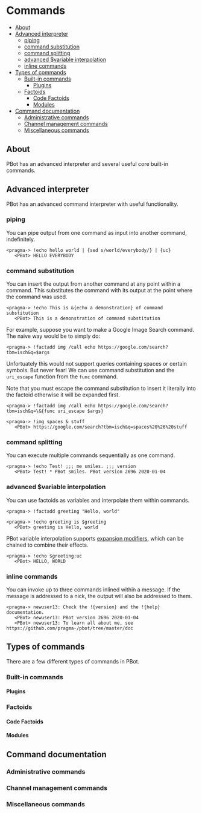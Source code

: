 
# Commands

<!-- md-toc-begin -->
  * [About](#about)
  * [Advanced interpreter](#advanced-interpreter)
    * [piping](#piping)
    * [command substitution](#command-substitution)
    * [command splitting](#command-splitting)
    * [advanced $variable interpolation](#advanced-variable-interpolation)
    * [inline commands](#inline-commands)
  * [Types of commands](#types-of-commands)
    * [Built-in commands](#built-in-commands)
      * [Plugins](#plugins)
    * [Factoids](#factoids)
      * [Code Factoids](#code-factoids)
      * [Modules](#modules)
  * [Command documentation](#command-documentation)
    * [Administrative commands](#administrative-commands)
    * [Channel management commands](#channel-management-commands)
    * [Miscellaneous commands](#miscellaneous-commands)
<!-- md-toc-end -->

## About

PBot has an advanced interpreter and several useful core built-in commands.

## Advanced interpreter

PBot has an advanced command interpreter with useful functionality.

### piping

You can pipe output from one command as input into another command, indefinitely.

    <pragma-> !echo hello world | {sed s/world/everybody/} | {uc}
       <PBot> HELLO EVERYBODY

### command substitution

You can insert the output from another command at any point within a command. This
substitutes the command with its output at the point where the command was used.

    <pragma-> !echo This is &{echo a demonstration} of command substitution
       <PBot> This is a demonstration of command substitution

For example, suppose you want to make a Google Image Search command. The naive
way would be to simply do:

    <pragma-> !factadd img /call echo https://google.com/search?tbm=isch&q=$args

Unfortuately this would not support queries containing spaces or certain symbols. But
never fear! We can use command substitution and the `uri_escape` function from the
`func` command.

Note that you must escape the command substitution to insert it literally into the
factoid otherwise it will be expanded first.

    <pragma-> !factadd img /call echo https://google.com/search?tbm=isch&q=\&{func uri_escape $args}

    <pragma-> !img spaces & stuff
       <PBot> https://google.com/search?tbm=isch&q=spaces%20%26%20stuff

### command splitting

You can execute multiple commands sequentially as one command.

    <pragma-> !echo Test! ;;; me smiles. ;;; version
       <PBot> Test! * PBot smiles. PBot version 2696 2020-01-04

### advanced $variable interpolation

You can use factoids as variables and interpolate them within commands.

    <pragma-> !factadd greeting "Hello, world"

    <pragma-> !echo greeting is $greeting
       <PBot> greeting is Hello, world

PBot variable interpolation supports [expansion modifiers](doc/Factoids.md#expansion-modifiers), which can be chained to
combine their effects.

    <pragma-> !echo $greeting:uc
       <PBot> HELLO, WORLD

### inline commands

You can invoke up to three commands inlined within a message.  If the message
is addressed to a nick, the output will also be addressed to them.

    <pragma-> newuser13: Check the !{version} and the !{help} documentation.
       <PBot> newuser13: PBot version 2696 2020-01-04
       <PBot> newuser13: To learn all about me, see https://github.com/pragma-/pbot/tree/master/doc

## Types of commands

There are a few different types of commands in PBot.

### Built-in commands

#### Plugins

### Factoids

#### Code Factoids

#### Modules

## Command documentation

### Administrative commands

### Channel management commands

### Miscellaneous commands


